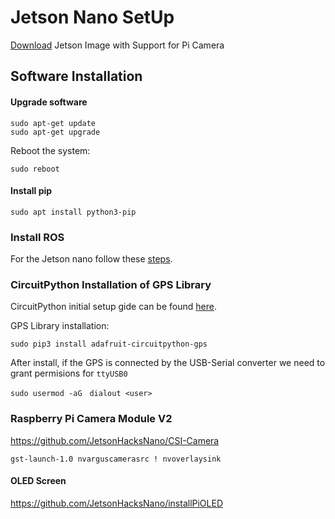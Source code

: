 # Jetson Nano SetUp

[Download](https://developer.nvidia.com/embedded/downloads#?search=RPi%20IMX477%20Support%20Nano%202GB) Jetson Image with Support for Pi Camera


## Software Installation

#### Upgrade software
```
sudo apt-get update
sudo apt-get upgrade
```

Reboot the system:
```
sudo reboot
```

#### Install pip
```
sudo apt install python3-pip
```

### Install ROS
For the Jetson nano follow these [steps](https://elinux.org/Jetson_Zoo).
 
### CircuitPython Installation of GPS Library

CircuitPython initial setup gide can be found [here](https://learn.adafruit.com/circuitpython-libraries-on-linux-and-the-nvidia-jetson-nano/initial-setup).


GPS Library installation:
```
sudo pip3 install adafruit-circuitpython-gps
```

After install, if the GPS is connected by the USB-Serial converter we need to grant permisions for `ttyUSB0`
```
sudo usermod -aG　dialout <user>
```

### Raspberry Pi Camera Module V2

https://github.com/JetsonHacksNano/CSI-Camera

`gst-launch-1.0 nvarguscamerasrc ! nvoverlaysink`

#### OLED Screen
https://github.com/JetsonHacksNano/installPiOLED
